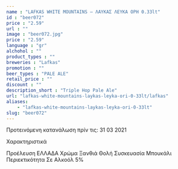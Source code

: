 ```yaml
---
name : "LAFKAS WHITE MOUNTAINS – ΛΑΥΚΑΣ ΛΕΥΚΑ ΟΡΗ 0.33lt"
id : "beer072"
price : "2.59"
url : ""
image : "beer072.jpg"
price : "2.59"
language : "gr"
alchohol : ""
product_types : ""
breweries : "Lafkas"
promotion : ""
beer_types : "PALE ALE"
retail_price : ""
discount : ""
description_short : "Triple Hop Pale Ale"
url: "lafkas-white-mountains-laykas-leyka-ori-0-33lt/lafkas"
aliases: 
    - "lafkas-white-mountains-laykas-leyka-ori-0-33lt"
slug: "beer072"
---
```


Προτεινόμενη κατανάλωση πρίν τις: 31 03 2021

Χαρακτηριστικά

Προέλευση
ΕΛΛΑΔΑ
Χρώμα
Ξανθιά Θολή
Συσκευασία
Μπουκάλι
Περιεκτικότητα Σε Αλκοόλ
5%